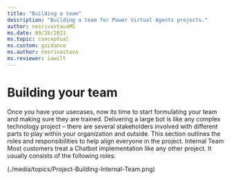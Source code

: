 ```yaml
---
title: "Building a team"
description: "Building a team for Power Virtual Agents projects."
author: nesrivastavaMS
ms.date: 09/26/2023
ms.topic: conceptual
ms.custom: guidance
ms.author: nesrivastava
ms.reviewer: iawilt
---
```


# Building your team

Once you have your usecases, now its time to start formulating your team and making sure they are trained. 
Delivering a large bot is like any complex technology project – there are several stakeholders involved with different 
parts to play within your organization and outside. This section outlines the roles and responsibilities to help align 
everyone in the project. 
Internal Team 
Most customers treat a Chatbot implementation like any other project. It usually consists of the following roles:

(./media/topics/Project-Building-Internal-Team.png)
